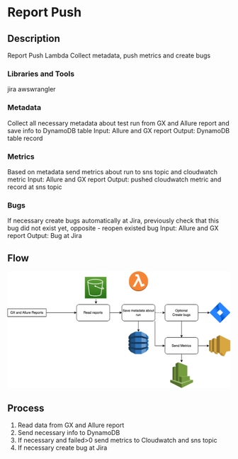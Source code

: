 # Report Push

## Description
Report Push Lambda Collect metadata, push metrics and create bugs

### Libraries and Tools
jira
awswrangler

### Metadata
Collect all necessary metadata about test run from GX and Allure report and save info to DynamoDB table
Input: Allure and GX report
Output: DynamoDB table record

### Metrics
Based on metadata send metrics about run to sns topic and cloudwatch metric
Input: Allure and GX report
Output: pushed cloudwatch metric and record at sns topic 

### Bugs
If necessary create bugs automatically at Jira, previously check that this bug did not exist yet, opposite - reopen existed bug 
Input: Allure and GX report
Output: Bug at Jira

## Flow
![Preview Image](https://raw.githubusercontent.com/provectus/data-quality-gate/main/functions/report_push/report_push_flow.png)

## Process

1. Read data from GX and Allure report
2. Send necessary info to DynamoDB
3. If necessary and failed>0 send metrics to Cloudwatch and sns topic
4. If necessary create bug at Jira


